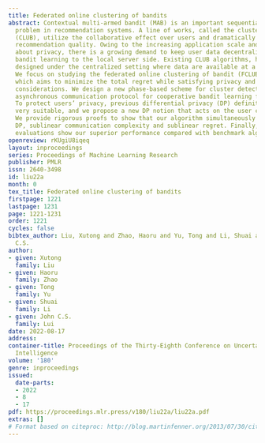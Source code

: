 ```yaml
---
title: Federated online clustering of bandits
abstract: Contextual multi-armed bandit (MAB) is an important sequential decision-making
  problem in recommendation systems. A line of works, called the clustering of bandits
  (CLUB), utilize the collaborative effect over users and dramatically improve the
  recommendation quality. Owing to the increasing application scale and public concerns
  about privacy, there is a growing demand to keep user data decentralized and push
  bandit learning to the local server side. Existing CLUB algorithms, however, are
  designed under the centralized setting where data are available at a central server.
  We focus on studying the federated online clustering of bandit (FCLUB) problem,
  which aims to minimize the total regret while satisfying privacy and communication
  considerations. We design a new phase-based scheme for cluster detection and a novel
  asynchronous communication protocol for cooperative bandit learning for this problem.
  To protect users’ privacy, previous differential privacy (DP) definitions are not
  very suitable, and we propose a new DP notion that acts on the user cluster level.
  We provide rigorous proofs to show that our algorithm simultaneously achieves (clustered)
  DP, sublinear communication complexity and sublinear regret. Finally, experimental
  evaluations show our superior performance compared with benchmark algorithms.
openreview: rKUgiU8iqeq
layout: inproceedings
series: Proceedings of Machine Learning Research
publisher: PMLR
issn: 2640-3498
id: liu22a
month: 0
tex_title: Federated online clustering of bandits
firstpage: 1221
lastpage: 1231
page: 1221-1231
order: 1221
cycles: false
bibtex_author: Liu, Xutong and Zhao, Haoru and Yu, Tong and Li, Shuai and Lui, John
  C.S.
author:
- given: Xutong
  family: Liu
- given: Haoru
  family: Zhao
- given: Tong
  family: Yu
- given: Shuai
  family: Li
- given: John C.S.
  family: Lui
date: 2022-08-17
address:
container-title: Proceedings of the Thirty-Eighth Conference on Uncertainty in Artificial
  Intelligence
volume: '180'
genre: inproceedings
issued:
  date-parts:
  - 2022
  - 8
  - 17
pdf: https://proceedings.mlr.press/v180/liu22a/liu22a.pdf
extras: []
# Format based on citeproc: http://blog.martinfenner.org/2013/07/30/citeproc-yaml-for-bibliographies/
---
```

